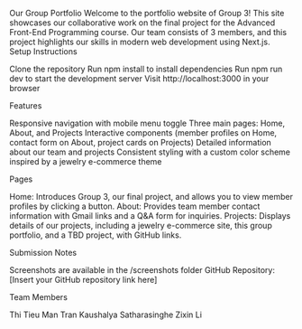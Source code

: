 Our Group Portfolio
Welcome to the portfolio website of Group 3! This site showcases our collaborative work on the final project for the Advanced Front-End Programming course. Our team consists of 3 members, and this project highlights our skills in modern web development using Next.js.
Setup Instructions

Clone the repository
Run npm install to install dependencies
Run npm run dev to start the development server
Visit http://localhost:3000 in your browser

Features

Responsive navigation with mobile menu toggle
Three main pages: Home, About, and Projects
Interactive components (member profiles on Home, contact form on About, project cards on Projects)
Detailed information about our team and projects
Consistent styling with a custom color scheme inspired by a jewelry e-commerce theme

Pages

Home: Introduces Group 3, our final project, and allows you to view member profiles by clicking a button.
About: Provides team member contact information with Gmail links and a Q&A form for inquiries.
Projects: Displays details of our projects, including a jewelry e-commerce site, this group portfolio, and a TBD project, with GitHub links.

Submission Notes

Screenshots are available in the /screenshots folder
GitHub Repository: [Insert your GitHub repository link here]

Team Members

Thi Tieu Man Tran
Kaushalya Satharasinghe
Zixin Li

